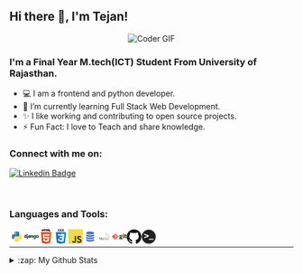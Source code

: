 ## Hi there 👋, I'm Tejan!

<p  align="center"><img src="https://qphs.fs.quoracdn.net/main-qimg-03a4a5f034bf0bafa661fd8a8aabedc8" alt="Coder GIF" width="500" height="400">

### I'm a Final Year M.tech(ICT) Student From University of Rajasthan.

- 💻 I am a frontend and python developer.
- 🌱 I’m currently learning Full Stack Web Development.
- ✨ I like working and contributing to open source projects.
- ⚡ Fun Fact: I love to Teach and share knowledge.

### Connect with me on:

[![Linkedin Badge](https://img.shields.io/badge/-tejansingh-blue?style=flat-square&logo=Linkedin&logoColor=white&link=https://www.linkedin.com/in/tejansingh)](https://www.linkedin.com/in/tejansingh)

<br />

### Languages and Tools:
<img align="left" alt="Python" width="26px" src="https://raw.githubusercontent.com/github/explore/80688e429a7d4ef2fca1e82350fe8e3517d3494d/topics/python/python.png" />
<img align="left" alt="Python" width="26px" src="https://raw.githubusercontent.com/github/explore/80688e429a7d4ef2fca1e82350fe8e3517d3494d/topics/django/django.png" />
<img align="left" alt="HTML5" width="26px" src="https://raw.githubusercontent.com/github/explore/80688e429a7d4ef2fca1e82350fe8e3517d3494d/topics/html/html.png" />
<img align="left" alt="CSS3" width="26px" src="https://raw.githubusercontent.com/github/explore/80688e429a7d4ef2fca1e82350fe8e3517d3494d/topics/css/css.png" />
<img align="left" alt="JavaScript" width="26px" src="https://raw.githubusercontent.com/github/explore/80688e429a7d4ef2fca1e82350fe8e3517d3494d/topics/javascript/javascript.png" />
<img align="left" alt="SQL" width="26px" src="https://raw.githubusercontent.com/github/explore/80688e429a7d4ef2fca1e82350fe8e3517d3494d/topics/sql/sql.png" />
<img align="left" alt="MySQL" width="26px" src="https://raw.githubusercontent.com/github/explore/80688e429a7d4ef2fca1e82350fe8e3517d3494d/topics/mysql/mysql.png" />
<img align="left" alt="Git" width="26px" src="https://raw.githubusercontent.com/github/explore/80688e429a7d4ef2fca1e82350fe8e3517d3494d/topics/git/git.png" />
<img align="left" alt="GitHub" width="26px" src="https://raw.githubusercontent.com/github/explore/78df643247d429f6cc873026c0622819ad797942/topics/github/github.png" />
<img align="left" alt="Terminal" width="26px" src="https://raw.githubusercontent.com/github/explore/80688e429a7d4ef2fca1e82350fe8e3517d3494d/topics/terminal/terminal.png" />

<br />

---



<details>
  <summary>:zap: My Github Stats</summary>
  <img align="left" alt="tejan-singh's Github Stats" src="https://github-readme-stats.vercel.app/api?username=tejan-singh&show_icons=true&hide_border=true&bg_color=f7f7f7&layout=compact&hide=html" />

</details>

[linkedin]: https://linkedin.com/in/tejansingh
[LockedUpCoders]: https://github.com/LockedUp-Coders
[The Uplift Project]:https://upliftproject.tech
[Girlscript Foundation]:https://www.girlscript.tech

